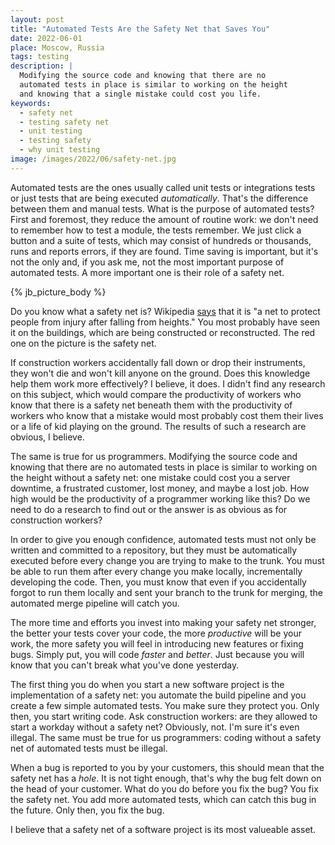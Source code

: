 ```yaml
---
layout: post
title: "Automated Tests Are the Safety Net that Saves You"
date: 2022-06-01
place: Moscow, Russia
tags: testing
description: |
  Modifying the source code and knowing that there are no
  automated tests in place is similar to working on the height
  and knowing that a single mistake could cost you life.
keywords:
  - safety net
  - testing safety net
  - unit testing
  - testing safety
  - why unit testing
image: /images/2022/06/safety-net.jpg
---
```


Automated tests are the ones usually called unit tests or integrations tests
or just tests that are being executed _automatically_. That's the difference
between them and manual tests. What is the purpose of automated tests?
First and foremost, they reduce the amount of routine work: we don't
need to remember how to test a module, the tests remember. We just click
a button and a suite of tests, which may consist of hundreds or thousands,
runs and reports errors, if they are found. Time saving is important,
but it's not the only and, if you ask me, not the most important purpose
of automated tests. A more important one is their role of a safety net.

<!--more-->

{% jb_picture_body %}

Do you know what a safety net is? Wikipedia
[says](https://en.wikipedia.org/wiki/Safety_net) that
it is "a net to protect people from injury after falling from heights."
You most probably have seen it on the buildings, which are being
constructed or reconstructed.
The red one on the picture is the safety net.

If construction workers accidentally fall down
or drop their instruments, they won't die and won't kill anyone on the ground.
Does this knowledge help them work more effectively? I believe, it does. I didn't
find any research on this subject, which would compare the productivity
of workers who know that there is a safety net beneath them with the productivity
of workers who know that a mistake would most probably cost them their lives or
a life of kid playing on the ground. The results of such a research are obvious,
I believe.

The same is true for us programmers. Modifying the source code and knowing that
there are no automated tests in place is similar to working on the height
without a safety net: one mistake could cost you a server downtime, a frustrated
customer, lost money, and maybe a lost job. How high would be the productivity
of a programmer working like this? Do we need to do a research to find out or the answer
is as obvious as for construction workers?

In order to give you enough confidence, automated tests must not only be
written and committed to a repository, but they must be automatically executed
before every change you are trying to make to the trunk. You must be able
to run them after every change you make locally, incrementally developing the code.
Then, you must know that even if you accidentally forgot to run them locally
and sent your branch to the trunk for merging, the automated merge pipeline
will catch you.

The more time and efforts you invest into making your safety net stronger,
the better your tests cover your code, the more _productive_ will be your
work, the more safety you will feel in introducing new features or fixing bugs.
Simply put, you will code _faster_ and _better_. Just because you will know that
you can't break what you've done yesterday.

The first thing you do when you start a new software project is
the implementation of a safety net: you automate the build pipeline and you create
a few simple automated tests. You make sure they protect you. Only then, you
start writing code. Ask construction workers: are they allowed to start a workday
without a safety net? Obviously, not. I'm sure it's even illegal. The same
must be true for us programmers: coding without a safety net of automated tests
must be illegal.

When a bug is reported to you by your customers, this should mean
that the safety net has a _hole_. It is not tight enough, that's why the bug
felt down on the head of your customer. What do you do before you fix the bug?
You fix the safety net. You add more automated tests, which can catch this
bug in the future. Only then, you fix the bug.

I believe that a safety net of a software project is its most valueable asset.

